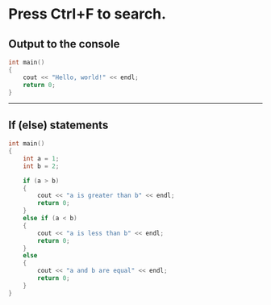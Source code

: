 # Press Ctrl+F to search.

## Output to the console
```cpp
int main()
{
	cout << "Hello, world!" << endl;
	return 0; 
}
```
---
## If (else) statements
```cpp
int main()
{
	int a = 1;
	int b = 2;

	if (a > b)
	{
		cout << "a is greater than b" << endl;
		return 0; 
	}
	else if (a < b)
	{
		cout << "a is less than b" << endl;
		return 0; 
	}
	else
	{
		cout << "a and b are equal" << endl;
		return 0; 
	}
}
```
